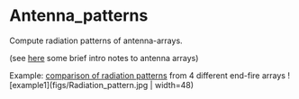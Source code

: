 # Antenna_patterns
Compute radiation patterns of antenna-arrays.

(see [here](http://www.idc-online.com/technical_references/pdfs/electronic_engineering/Antenna_arrays.pdf) some brief intro notes to antenna arrays)

Example: [comparison of radiation patterns](broadside_endfire/null_spacing_Comparison.m) from 4 different end-fire arrays
![example1](figs/Radiation_pattern.jpg | width=48)
